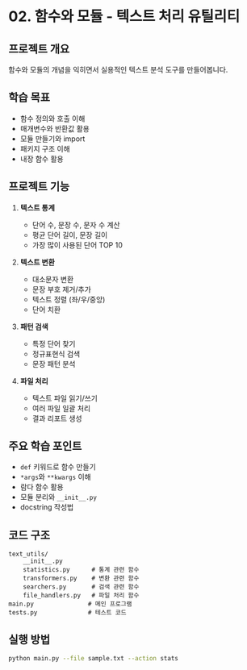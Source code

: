 # 02. 함수와 모듈 - 텍스트 처리 유틸리티

## 프로젝트 개요
함수와 모듈의 개념을 익히면서 실용적인 텍스트 분석 도구를 만들어봅니다.

## 학습 목표
- 함수 정의와 호출 이해
- 매개변수와 반환값 활용
- 모듈 만들기와 import
- 패키지 구조 이해
- 내장 함수 활용

## 프로젝트 기능
1. **텍스트 통계**
   - 단어 수, 문장 수, 문자 수 계산
   - 평균 단어 길이, 문장 길이
   - 가장 많이 사용된 단어 TOP 10

2. **텍스트 변환**
   - 대소문자 변환
   - 문장 부호 제거/추가
   - 텍스트 정렬 (좌/우/중앙)
   - 단어 치환

3. **패턴 검색**
   - 특정 단어 찾기
   - 정규표현식 검색
   - 문장 패턴 분석

4. **파일 처리**
   - 텍스트 파일 읽기/쓰기
   - 여러 파일 일괄 처리
   - 결과 리포트 생성

## 주요 학습 포인트
- `def` 키워드로 함수 만들기
- `*args`와 `**kwargs` 이해
- 람다 함수 활용
- 모듈 분리와 `__init__.py`
- docstring 작성법

## 코드 구조
```
text_utils/
    __init__.py
    statistics.py      # 통계 관련 함수
    transformers.py    # 변환 관련 함수
    searchers.py       # 검색 관련 함수
    file_handlers.py   # 파일 처리 함수
main.py               # 메인 프로그램
tests.py              # 테스트 코드
```

## 실행 방법
```bash
python main.py --file sample.txt --action stats
```